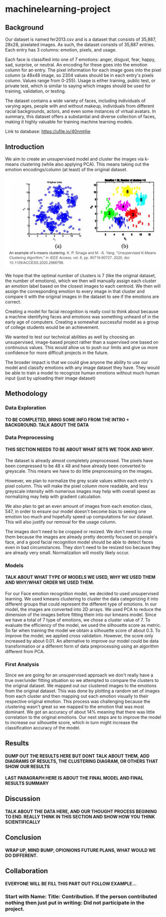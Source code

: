 # machinelearning-project

## Background
Our dataset is named fer2013.csv and is a dataset that consists of 35,887, 28x28, pixelated images. As such, the dataset consists of 35,887 entries. Each entry has 3 columns: emotion, pixels, and usage. 

Each face is classified into one of 7 emotions: anger, disgust, fear, happy, sad, surprise, or neutral. An encoding for these goes into the emotion column for an entry. The pixel information for each image goes into the pixel column (a 48x48 image, so 2304 values should be in each entry's pixels column. Values range from 0-255). Usage is either training, public test, or private test, which is similar to saying which images should be used for training, validation, or testing.

The dataset contains a wide variety of faces, including individuals of varying ages, people with and without makeup, individuals from different racial backgrounds, actors, and even some instances of virtual avatars. In summary, this dataset offers a substantial and diverse collection of faces, making it highly valuable for training machine learning models.

Link to database: https://ufile.io/40nmtjlw
## Introduction

We aim to create an unsupervised model and cluster the images via k-means clustering (while also applying PCA). This means taking out the emotion encodings/column (at least) of the original dataset. 

![Kmeans Clustering](images/KmeansClustering.png)

We hope that the optimal number of clusters is 7 (like the original dataset, the number of emotions), which we then will manually assign each cluster an emotion label based on the closest images to each centroid. We then will assign the corresponding emotion to every image in that cluster and compare it with the original images in the dataset to see if the emotions are correct.

Creating a model for facial recognition is really cool to think about because a machine identifying faces and emotions was something unheard of in the early age of computers. Creating a somewhat successful model as a group of college students would be an achievement.

We wanted to test our technical abilities as well by choosing an unsupervised, image-based project rather than a supervised one based on continuous values. This would allow us to push our limits and give us more confidence for more difficult projects in the future.

The broader impact is that we could give anyone the ability to use our model and classify emotions with any image dataset they have. They would be able to train a model to recognize human emotions without much human input (just by uploading their image dataset)

## Methodology
### Data Exploration
#### TO BE COMPLETED, BRING SOME INFO FROM THE INTRO + BACKGROUND. TALK ABOUT THE DATA

### Data Preprocessing
#### THIS SECTION NEEDS TO BE ABOUT WHAT SETS WE TOOK AND WHY.
The dataset is already almost completely preprocessed. The pixels have been compressed to be 48 x 48 and have already been converted to greyscale. This means we have to do little preprocessing on the images.

However, we plan to normalize the grey scale values within each entry's pixel column. This will make the pixel column more readable, and less greyscale intensity with numerous images may help with overall speed as normalizing may help with gradient calculation.

We also plan to get an even amount of images from each emotion class, 547, in order to ensure our model doesn't become bias to seeing one emotion too much and hopefully speed up computations for our dataset. This will also justify our removal for the usage column.

The images don't need to be cropped or resized. We don't need to crop them because the images are already pretty decently focused on people's face, and a good facial recognition model should be able to detect faces even in bad circumstances. They don't need to be resized too because they are already very small. Normalization will mostly likely occur. 

### Models
#### TALK ABOUT WHAT TYPE OF MODELS WE USED, WHY WE USED THEM AND WHY/WHAT ORDER WE USED THEM.
For our Face emotion recognition model, we decided to used unsupervised learning. We used kmeans clustering to cluster the data categorizing it into different groups that could represent the different type of emotions. In our model, the images are converted into 2D arrays. We used PCA to reduce the dimension of the images before fitting them into our kmeans model. Since we have a total of 7 type of emotions, we chose a cluster value of 7. To evaluate the efficiency of the model, we used the silhouette score as metric. So far when training the model we obtain a silhouette score of about 0.3. To improve the model, we applied cross validation. However, the score only increased by about 0.01. An alternative to improve our model could be data transformation or a different form of data preprocessing using an algorithm different from PCA.

### First Analysis
Since we are going for an unsupervised approach we don't really have a true over/under fitting situation so we attempted to compare the clusters to the original dataset. We mapped out our clustered images to the emotions from the original dataset. This was done by plotting a random set of images from each cluster and then mapping out each emotion visually to their respective original emotion. This process was challenging because the clustering wasn't great so we mapped to the emotion that was most dominant. We got an accuracy of about 14% meaning that there was little correlation to the original emotions. Our next steps are to improve the model to increase our silhouette score, which in turn might increase the classification accuracy of the model.

## Results
#### DUMP OUT THE RESULTS HERE BUT DONT TALK ABOUT THEM, ADD DIAGRAMS OF RESULTS, THE CLUSTERING DIAGRAM, OR OTHERS THAT SHOW OUR RESULTS
#### LAST PARAGRAPH HERE IS ABOUT THE FINAL MODEL AND FINAL RESULTS SUMMARY

## Discussion
#### TALK ABOUT THE DATA HERE, AND OUR THOUGHT PROCESS BEGINING TO END. REALLY THINK IN THIS SECTION AND SHOW HOW YOU THINK SCIENTIFICALLY 

## Conclusion
#### WRAP UP, MIND BUMP, OPIONIONS FUTURE PLANS, WHAT WOULD WE DO DIFFERENT.

## Collaboration
#### EVERYONE WILL BE FILL THIS PART OUT FOLLOW EXAMPLE...
### Start with Name: Title: Contribution. If the person contributed nothing then just put in writing: Did not participate in the project.
